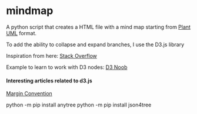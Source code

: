 # mindmap
A python script that creates a HTML file with a mind map starting from [Plant UML](https://plantuml.com) format.

To add the ability to collapse and expand branches, I use the D3.js library

Inspiration from here: [Stack Overflow]([https://stackoverflow.com/questions/67480339/programmatically-opening-d3-js-v4-collapsible-tree-nodes](https://stackoverflow.com/questions/60107431/d3-tree-with-collapsing-boxes-using-d3-version-4)https://stackoverflow.com/questions/60107431/d3-tree-with-collapsing-boxes-using-d3-version-4)

Example to learn to work with D3 nodes: [D3 Noob](http://www.d3noob.org/2014/01/tree-diagrams-in-d3js_11.html)

#### Interesting articles related to d3.js
[Margin Convention](https://observablehq.com/@d3/margin-convention)


python -m pip install anytree
python -m pip install json4tree
